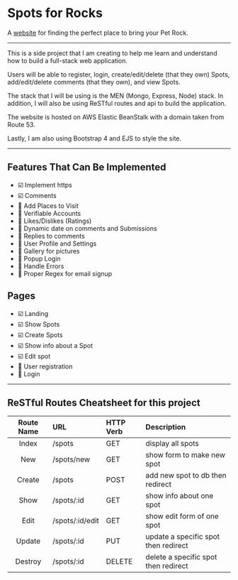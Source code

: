 # Spots for Rocks

A [website](http://spotsfor.rocks) for finding the perfect place to bring your Pet Rock.

---

This is a side project that I am creating to help me learn and understand how to build a full-stack web application.

Users will be able to register, login, create/edit/delete (that they own) Spots, add/edit/delete comments (that they own), and view Spots.

The stack that I will be using is the MEN (Mongo, Express, Node) stack. In addition, I will also be using ReSTful routes and api to build the application.

The website is hosted on AWS Elastic BeanStalk with a domain taken from Route 53.

Lastly, I am also using Bootstrap 4 and EJS to style the site.

---

## Features That Can Be Implemented

- :ballot_box_with_check: Implement https
- :ballot_box_with_check: Comments
- :black_square_button: Add Places to Visit
- :black_square_button: Verifiable Accounts
- :black_square_button: Likes/Dislikes (Ratings)
- :black_square_button: Dynamic date on comments and Submissions
- :black_square_button: Replies to comments
- :black_square_button: User Profile and Settings
- :black_square_button: Gallery for pictures
- :black_square_button: Popup Login
- :black_square_button: Handle Errors
- :black_square_button: Proper Regex for email signup

## Pages

- :ballot_box_with_check: Landing
- :ballot_box_with_check: Show Spots
- :ballot_box_with_check: Create Spots
- :ballot_box_with_check: Show info about a Spot
- :ballot_box_with_check: Edit spot
- :black_square_button: User registration
- :black_square_button: Login

---

## ReSTful Routes Cheatsheet for this project

| Route Name | URL             | HTTP Verb | Description                          |
| :--------: | :-------------- | :-------- | :----------------------------------- |
|   Index    | /spots          | GET       | display all spots                    |
|    New     | /spots/new      | GET       | show form to make new spot           |
|   Create   | /spots          | POST      | add new spot to db then redirect     |
|    Show    | /spots/:id      | GET       | show info about one spot             |
|    Edit    | /spots/:id/edit | GET       | show edit form of one spot           |
|   Update   | /spots/:id      | PUT       | update a specific spot then redirect |
|  Destroy   | /spots/:id      | DELETE    | delete a specific spot then redirect |
